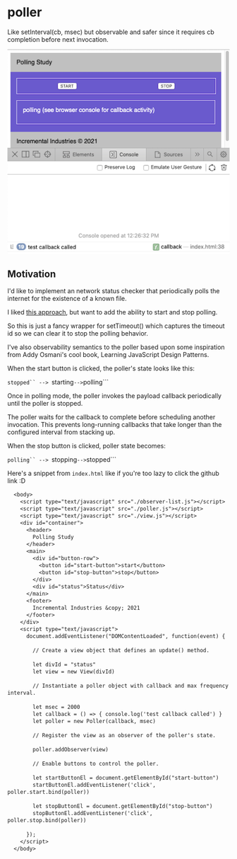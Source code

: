 # poller
Like setInterval(cb, msec) but observable and safer since it requires cb completion before next invocation.

![alt](docs/img/poller-ui.png)

## Motivation

I'd like to implement an network status checker that periodically polls the internet for
the existence of a known file.

I liked [this approach](https://gist.github.com/gitdagray/f310be81be217750fc9d2b233e2ae70c#gistcomment-3819167),
but want to add the ability to start and stop polling.

So this is just a fancy wrapper for setTimeout() which captures the timeout id so we can
clear it to stop the polling behavior.

I've also observability semantics to the poller based upon some inspiration from Addy Osmani's cool book,
Learning JavaScript Design Patterns.

When the start button is clicked, the poller's state looks like this:

```stopped`` --> ```starting``` --> ```polling``` 

Once in polling mode, the poller invokes the payload callback periodically until the poller is stopped.

The poller waits for the callback to complete before scheduling another invocation.  This
prevents long-running callbacks that take longer than the configured interval from stacking up.

When the stop button is clicked, poller state becomes:

```polling`` --> ```stopping``` --> ```stopped``` 

Here's a snippet from ```index.html``` like if you're too lazy to click the github link :D

```
  <body>
    <script type="text/javascript" src="./observer-list.js"></script>
    <script type="text/javascript" src="./poller.js"></script>
    <script type="text/javascript" src="./view.js"></script>
    <div id="container">
      <header>
        Polling Study
      </header>
      <main>
        <div id="button-row">
          <button id="start-button">start</button>
          <button id="stop-button">stop</button>
        </div>
        <div id="status">Status</div>
      </main>
      <footer>
        Incremental Industries &copy; 2021
      </footer>
    </div>
    <script type="text/javascript">
      document.addEventListener("DOMContentLoaded", function(event) {

        // Create a view object that defines an update() method.

        let divId = "status"
        let view = new View(divId)

        // Instantiate a poller object with callback and max frequency interval.

        let msec = 2000
        let callback = () => { console.log('test callback called') }
        let poller = new Poller(callback, msec)

        // Register the view as an observer of the poller's state.

        poller.addObserver(view)

        // Enable buttons to control the poller.

        let startButtonEl = document.getElementById("start-button")
        startButtonEl.addEventListener('click', poller.start.bind(poller))

        let stopButtonEl = document.getElementById("stop-button")
        stopButtonEl.addEventListener('click', poller.stop.bind(poller))

      }); 
    </script>
  </body>
```
